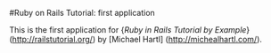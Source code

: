 #Ruby on Rails Tutorial: first application

This is the first application for
{*Ruby in Rails Tutorial by Example*}(http://railstutorial.org/)
by [Michael Hartl] (http://michealhartl.com/).